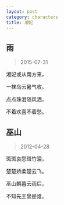 ```yaml
---
layout: post
category: characters
title: 湘妃
---
```


## 雨 ##

> 2015-07-31

湘妃或从南方来，

一抹乌云暑气收。

点点珠泪随风洒，

不着欢喜不着愁。

## 巫山 ##

> 2012-04-28

斑斑哀怨斑竹泪，

楚楚娇柔楚云飞。

巫山朝暮云雨后，

不知先王曾是谁。